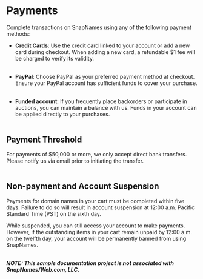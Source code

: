 # Payments
Complete transactions on SnapNames using any of the following payment methods:

* **Credit Cards**: Use the credit card linked to your account or add a new card during checkout. When adding a new card, a refundable $1 fee will be charged to verify its validity. <br></br>

* **PayPal**: Choose PayPal as your preferred payment method at checkout. Ensure your PayPal account has sufficient funds to cover your purchase.<br></br>

* **Funded account**: If you frequently place backorders or participate in auctions, you can maintain a balance with us. Funds in your account can be applied directly to your purchases.<br></br>



## Payment Threshold
For payments of $50,000 or more, we only accept direct bank transfers. Please notify us via email prior to initiating the transfer.
<br></br>

## Non-payment and Account Suspension
Payments for domain names in your cart must be completed within five days. Failure to do so will result in account suspension at 12:00 a.m. Pacific Standard Time (PST) on the sixth day.

While suspended, you can still access your account to make payments. However, if the outstanding items in your cart remain unpaid by 12:00 a.m. on the twelfth day, your account will be permanently banned from using SnapNames.<br></br> 

**_NOTE: This sample documentation project is not associated with SnapNames/Web.com, LLC._** 
<br></br> 
